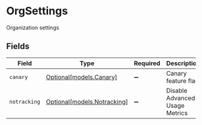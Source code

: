 # OrgSettings

Organization settings


## Fields

| Field                                                  | Type                                                   | Required                                               | Description                                            |
| ------------------------------------------------------ | ------------------------------------------------------ | ------------------------------------------------------ | ------------------------------------------------------ |
| `canary`                                               | [Optional[models.Canary]](../models/canary.md)         | :heavy_minus_sign:                                     | Canary feature flag                                    |
| `notracking`                                           | [Optional[models.Notracking]](../models/notracking.md) | :heavy_minus_sign:                                     | Disable Advanced Usage Metrics                         |